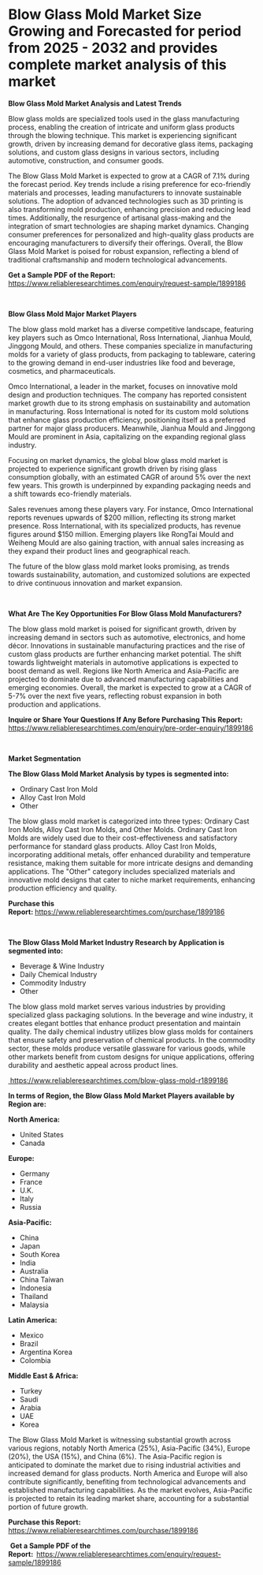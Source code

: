 <p><h1>Blow Glass Mold Market Size Growing and Forecasted for period from 2025 - 2032 and provides complete market analysis of this market</h1></p><p><strong>Blow Glass Mold Market Analysis and Latest Trends</strong></p>
<p><p>Blow glass molds are specialized tools used in the glass manufacturing process, enabling the creation of intricate and uniform glass products through the blowing technique. This market is experiencing significant growth, driven by increasing demand for decorative glass items, packaging solutions, and custom glass designs in various sectors, including automotive, construction, and consumer goods. </p><p>The Blow Glass Mold Market is expected to grow at a CAGR of 7.1% during the forecast period. Key trends include a rising preference for eco-friendly materials and processes, leading manufacturers to innovate sustainable solutions. The adoption of advanced technologies such as 3D printing is also transforming mold production, enhancing precision and reducing lead times. Additionally, the resurgence of artisanal glass-making and the integration of smart technologies are shaping market dynamics. Changing consumer preferences for personalized and high-quality glass products are encouraging manufacturers to diversify their offerings. Overall, the Blow Glass Mold Market is poised for robust expansion, reflecting a blend of traditional craftsmanship and modern technological advancements.</p></p>
<p><strong>Get a Sample PDF of the Report:&nbsp;</strong> <a href="https://www.reliableresearchtimes.com/enquiry/request-sample/1899186?utm_campaign=2219&utm_medium=2&utm_source=Github&utm_content=ia&utm_term=12042025&utm_id=blow-glass-mold">https://www.reliableresearchtimes.com/enquiry/request-sample/1899186</a></p>
<p>&nbsp;</p>
<p><strong>Blow Glass Mold Major Market Players</strong></p>
<p><p>The blow glass mold market has a diverse competitive landscape, featuring key players such as Omco International, Ross International, Jianhua Mould, Jinggong Mould, and others. These companies specialize in manufacturing molds for a variety of glass products, from packaging to tableware, catering to the growing demand in end-user industries like food and beverage, cosmetics, and pharmaceuticals.</p><p>Omco International, a leader in the market, focuses on innovative mold design and production techniques. The company has reported consistent market growth due to its strong emphasis on sustainability and automation in manufacturing. Ross International is noted for its custom mold solutions that enhance glass production efficiency, positioning itself as a preferred partner for major glass producers. Meanwhile, Jianhua Mould and Jinggong Mould are prominent in Asia, capitalizing on the expanding regional glass industry.</p><p>Focusing on market dynamics, the global blow glass mold market is projected to experience significant growth driven by rising glass consumption globally, with an estimated CAGR of around 5% over the next few years. This growth is underpinned by expanding packaging needs and a shift towards eco-friendly materials.</p><p>Sales revenues among these players vary. For instance, Omco International reports revenues upwards of $200 million, reflecting its strong market presence. Ross International, with its specialized products, has revenue figures around $150 million. Emerging players like RongTai Mould and Weiheng Mould are also gaining traction, with annual sales increasing as they expand their product lines and geographical reach.</p><p>The future of the blow glass mold market looks promising, as trends towards sustainability, automation, and customized solutions are expected to drive continuous innovation and market expansion.</p></p>
<p>&nbsp;</p>
<p><strong>What Are The Key Opportunities For Blow Glass Mold Manufacturers?</strong></p>
<p><p>The blow glass mold market is poised for significant growth, driven by increasing demand in sectors such as automotive, electronics, and home décor. Innovations in sustainable manufacturing practices and the rise of custom glass products are further enhancing market potential. The shift towards lightweight materials in automotive applications is expected to boost demand as well. Regions like North America and Asia-Pacific are projected to dominate due to advanced manufacturing capabilities and emerging economies. Overall, the market is expected to grow at a CAGR of 5-7% over the next five years, reflecting robust expansion in both production and applications.</p></p>
<p><strong>Inquire or Share Your Questions If Any Before Purchasing This Report:</strong> <a href="https://www.reliableresearchtimes.com/enquiry/pre-order-enquiry/1899186?utm_campaign=2219&utm_medium=2&utm_source=Github&utm_content=ia&utm_term=12042025&utm_id=blow-glass-mold">https://www.reliableresearchtimes.com/enquiry/pre-order-enquiry/1899186</a></p>
<p>&nbsp;</p>
<p><strong>Market Segmentation</strong></p>
<p><strong>The Blow Glass Mold Market Analysis by types is segmented into:</strong></p>
<p><ul><li>Ordinary Cast Iron Mold</li><li>Alloy Cast Iron Mold</li><li>Other</li></ul></p>
<p><p>The blow glass mold market is categorized into three types: Ordinary Cast Iron Molds, Alloy Cast Iron Molds, and Other Molds. Ordinary Cast Iron Molds are widely used due to their cost-effectiveness and satisfactory performance for standard glass products. Alloy Cast Iron Molds, incorporating additional metals, offer enhanced durability and temperature resistance, making them suitable for more intricate designs and demanding applications. The "Other" category includes specialized materials and innovative mold designs that cater to niche market requirements, enhancing production efficiency and quality.</p></p>
<p><strong>Purchase this Report:&nbsp;</strong><a href="https://www.reliableresearchtimes.com/purchase/1899186?utm_campaign=2219&utm_medium=2&utm_source=Github&utm_content=ia&utm_term=12042025&utm_id=blow-glass-mold">https://www.reliableresearchtimes.com/purchase/1899186</a></p>
<p>&nbsp;</p>
<p><strong>The Blow Glass Mold Market Industry Research by Application is segmented into:</strong></p>
<p><ul><li>Beverage & Wine Industry</li><li>Daily Chemical Industry</li><li>Commodity Industry</li><li>Other</li></ul></p>
<p><p>The blow glass mold market serves various industries by providing specialized glass packaging solutions. In the beverage and wine industry, it creates elegant bottles that enhance product presentation and maintain quality. The daily chemical industry utilizes blow glass molds for containers that ensure safety and preservation of chemical products. In the commodity sector, these molds produce versatile glassware for various goods, while other markets benefit from custom designs for unique applications, offering durability and aesthetic appeal across product lines.</p></p>
<p><a href="https://www.reliableresearchtimes.com/blow-glass-mold-r1899186?utm_campaign=2219&utm_medium=2&utm_source=Github&utm_content=ia&utm_term=12042025&utm_id=blow-glass-mold">&nbsp;https://www.reliableresearchtimes.com/blow-glass-mold-r1899186</a></p>
<p><strong>In terms of Region, the Blow Glass Mold Market Players available by Region are:</strong></p>
<p>
    <p> <strong> North America: </strong>
        <ul>
            <li>United States</li>
            <li>Canada</li>
        </ul>
        </p> 
    <p> <strong> Europe: </strong>
        <ul>
            <li>Germany</li>
            <li>France</li>
            <li>U.K.</li>
            <li>Italy</li>
            <li>Russia</li>
        </ul>
        </p> 
    <p> <strong> Asia-Pacific: </strong>
        <ul>
            <li>China</li>
            <li>Japan</li>
            <li>South Korea</li>
            <li>India</li>
            <li>Australia</li>
            <li>China Taiwan</li>
            <li>Indonesia</li>
            <li>Thailand</li>
            <li>Malaysia</li>
        </ul>
        </p> 
    <p> <strong> Latin America: </strong>
        <ul>
            <li>Mexico</li>
            <li>Brazil</li>
            <li>Argentina Korea</li>
            <li>Colombia</li>
        </ul>
        </p> 
    <p> <strong> Middle East & Africa: </strong>
        <ul>
            <li>Turkey</li>
            <li>Saudi</li>
            <li>Arabia</li>
            <li>UAE</li>
            <li>Korea</li>
        </ul>
    </p>
    </p>
<p><p>The Blow Glass Mold Market is witnessing substantial growth across various regions, notably North America (25%), Asia-Pacific (34%), Europe (20%), the USA (15%), and China (6%). The Asia-Pacific region is anticipated to dominate the market due to rising industrial activities and increased demand for glass products. North America and Europe will also contribute significantly, benefiting from technological advancements and established manufacturing capabilities. As the market evolves, Asia-Pacific is projected to retain its leading market share, accounting for a substantial portion of future growth.</p></p>
<p><strong>Purchase this Report: </strong><a href="https://www.reliableresearchtimes.com/purchase/1899186?utm_campaign=2219&utm_medium=2&utm_source=Github&utm_content=ia&utm_term=12042025&utm_id=blow-glass-mold">https://www.reliableresearchtimes.com/purchase/1899186</a></p>
<p>&nbsp;<strong>Get a Sample PDF of the Report:&nbsp;&nbsp;</strong><a href="https://www.reliableresearchtimes.com/enquiry/request-sample/1899186?utm_campaign=2219&utm_medium=2&utm_source=Github&utm_content=ia&utm_term=12042025&utm_id=blow-glass-mold">https://www.reliableresearchtimes.com/enquiry/request-sample/1899186</a></p>
<p><strong></strong></p>
<p><p></p><p></p><p></p></p>